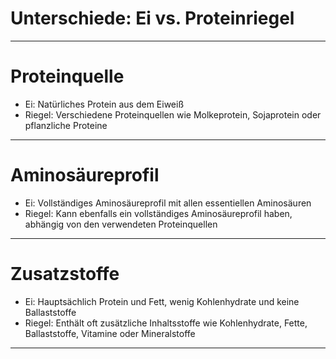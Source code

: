 # Unterschiede: Ei vs. Proteinriegel

---

# **Proteinquelle**
   - Ei: Natürliches Protein aus dem Eiweiß
   - Riegel: Verschiedene Proteinquellen wie Molkeprotein, Sojaprotein oder pflanzliche Proteine

---

# **Aminosäureprofil**
   - Ei: Vollständiges Aminosäureprofil mit allen essentiellen Aminosäuren
   - Riegel: Kann ebenfalls ein vollständiges Aminosäureprofil haben, abhängig von den verwendeten Proteinquellen

---

# **Zusatzstoffe**
   - Ei: Hauptsächlich Protein und Fett, wenig Kohlenhydrate und keine Ballaststoffe
   - Riegel: Enthält oft zusätzliche Inhaltsstoffe wie Kohlenhydrate, Fette, Ballaststoffe, Vitamine oder Mineralstoffe

---
